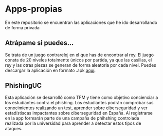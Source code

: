 # Apps-propias
En este repositorio se encuentran las aplicaciones que he ido desarrollando de forma privada 

## Atrápame si puedes...
Se trata de un juego contrareloj en el que has de encontrar al rey. El juego consta de 20 niveles totalmente únicos por partida,
ya que las casillas, el rey y las otras piezas se generan de forma aleatoria por cada nivel.
Puedes descargar la aplicación en formato .apk [aquí](https://github.com/JoseD97/Apps-propias/blob/main/atrapame.apk).

## PhishingUC
Esta aplicación se desarrolló como TFM y tiene como objetivo concienciar a los estudiantes contra el phishing. Los estudiantes podrán comprobar sus conocimientos
realizando un test, aprender sobre ciberseguridad y ver estadístiscas impactantes sobre ciberseguridad en España. Al registrarse en la app formarán parte de una
campaña de phihshing controlada realizada por la universidad para aprender a detectar estos tipos de ataques.
